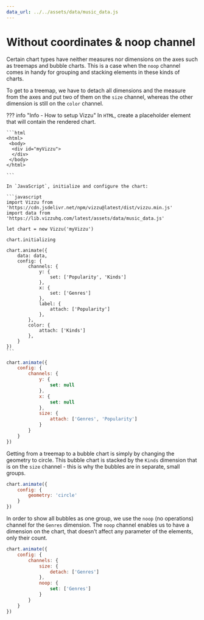 ```yaml
---
data_url: ../../assets/data/music_data.js
---
```


# Without coordinates & noop channel

Certain chart types have neither measures nor dimensions on the axes such as
treemaps and bubble charts. This is a case when the `noop` channel comes in
handy for grouping and stacking elements in these kinds of charts.

To get to a treemap, we have to detach all dimensions and the measure from the
axes and put two of them on the `size` channel, whereas the other dimension is
still on the `color` channel.

<div id="tutorial_01"></div>

??? info "Info - How to setup Vizzu"
    In `HTML`, create a placeholder element that will contain the rendered
    chart.

    ```html
    <html>
     <body>
      <div id="myVizzu">
      </div>
     </body>
    </html>

    ```

    In `JavaScript`, initialize and configure the chart:

    ```javascript
    import Vizzu from 'https://cdn.jsdelivr.net/npm/vizzu@latest/dist/vizzu.min.js'
    import data from 'https://lib.vizzuhq.com/latest/assets/data/music_data.js'

    let chart = new Vizzu('myVizzu')

    chart.initializing

    chart.animate({
        data: data,
        config: {
            channels: {
                y: {
                    set: ['Popularity', 'Kinds']
                },
                x: {
                    set: ['Genres']
                },
                label: {
                    attach: ['Popularity']
                },
            },
            color: {
                attach: ['Kinds']
            },
        }
    })
    ```

```javascript
chart.animate({
    config: {
        channels: {
            y: {
                set: null
            },
            x: {
                set: null
            },
            size: {
                attach: ['Genres', 'Popularity']
            }
        }
    }
})
```

Getting from a treemap to a bubble chart is simply by changing the geometry to
circle. This bubble chart is stacked by the `Kinds` dimension that is on the
`size` channel - this is why the bubbles are in separate, small groups.

<div id="tutorial_02"></div>

```javascript
chart.animate({
    config: {
        geometry: 'circle'
    }
})
```

In order to show all bubbles as one group, we use the `noop` (no operations)
channel for the `Genres` dimension. The `noop` channel enables us to have a
dimension on the chart, that doesn’t affect any parameter of the elements, only
their count.

<div id="tutorial_03"></div>

```javascript
chart.animate({
    config: {
        channels: {
            size: {
                detach: ['Genres']
            },
            noop: {
                set: ['Genres']
            }
        }
    }
})
```

<script src="../without_coordinates_noop_channel.js"></script>
